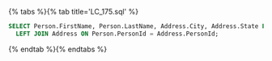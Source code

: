 {% tabs %}{% tab title='LC_175.sql' %}

```sql
SELECT Person.FirstName, Person.LastName, Address.City, Address.State FROM Person
  LEFT JOIN Address ON Person.PersonId = Address.PersonId;
```

{% endtab %}{% endtabs %}
